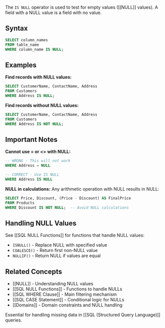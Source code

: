 The `IS NULL` operator is used to test for empty values ([[NULL]] values). A field with a NULL value is a field with no value.

## Syntax
```sql
SELECT column_names
FROM table_name
WHERE column_name IS NULL;
```

## Examples

**Find records with NULL values:**
```sql
SELECT CustomerName, ContactName, Address
FROM Customers
WHERE Address IS NULL;
```

**Find records without NULL values:**
```sql
SELECT CustomerName, ContactName, Address
FROM Customers
WHERE Address IS NOT NULL;
```

## Important Notes

**Cannot use = or <> with NULL:**
```sql
-- WRONG - This will not work
WHERE Address = NULL

-- CORRECT - Use IS NULL
WHERE Address IS NULL
```

**NULL in calculations:**
Any arithmetic operation with NULL results in NULL:
```sql
SELECT Price, Discount, (Price - Discount) AS FinalPrice
FROM Products
WHERE Discount IS NOT NULL;  -- Avoid NULL calculations
```

## Handling NULL Values
See [[SQL NULL Functions]] for functions that handle NULL values:
- `ISNULL()` - Replace NULL with specified value
- `COALESCE()` - Return first non-NULL value
- `NULLIF()` - Return NULL if values are equal

## Related Concepts
- [[NULL]] - Understanding NULL values
- [[SQL NULL Functions]] - Functions to handle NULLs
- [[SQL WHERE Clause]] - Main filtering mechanism
- [[SQL CASE Statement]] - Conditional logic for NULLs
- [[Domains]] - Domain constraints and NULL handling

Essential for handling missing data in [[SQL (Structured Query Language)]] queries.
